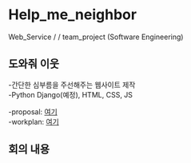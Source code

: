 # Help_me_neighbor
Web_Service / / team_project (Software Engineering)

## 도와줘 이웃
-간단한 심부름을 주선해주는 웹사이트 제작  
-Python Django(예정), HTML, CSS, JS  

-proposal: [여기]()  
-workplan: [여기]()  

## 회의 내용
